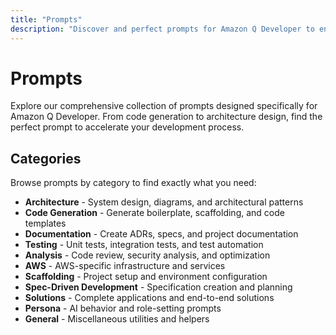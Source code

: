 ```yaml
---
title: "Prompts"
description: "Discover and perfect prompts for Amazon Q Developer to enhance your development workflow"
---
```


# Prompts

Explore our comprehensive collection of prompts designed specifically for Amazon Q Developer. From code generation to architecture design, find the perfect prompt to accelerate your development process.

## Categories

Browse prompts by category to find exactly what you need:

- **Architecture** - System design, diagrams, and architectural patterns
- **Code Generation** - Generate boilerplate, scaffolding, and code templates
- **Documentation** - Create ADRs, specs, and project documentation
- **Testing** - Unit tests, integration tests, and test automation
- **Analysis** - Code review, security analysis, and optimization
- **AWS** - AWS-specific infrastructure and services
- **Scaffolding** - Project setup and environment configuration
- **Spec-Driven Development** - Specification creation and planning
- **Solutions** - Complete applications and end-to-end solutions
- **Persona** - AI behavior and role-setting prompts
- **General** - Miscellaneous utilities and helpers
